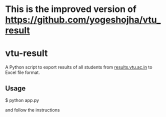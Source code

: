 # This is the improved version of https://github.com/yogeshojha/vtu_result

# vtu-result

A  Python script to export results of all students from [results.vtu.ac.in](http://results.vtu.ac.in) to Excel file format.

## Usage
$ python app.py

and follow the instructions
